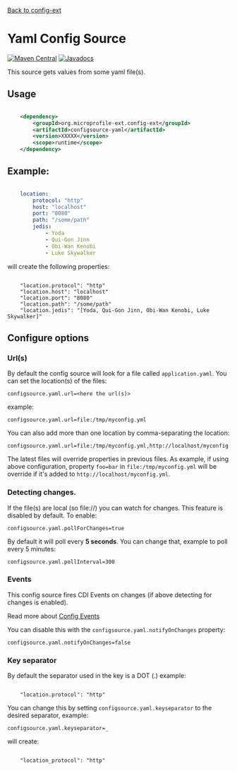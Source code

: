 [Back to config-ext](https://github.com/microprofile-extensions/config-ext/blob/master/README.md)

# Yaml Config Source

[![Maven Central](https://maven-badges.herokuapp.com/maven-central/org.microprofile-ext.config-ext/configsource-yaml/badge.svg)](https://maven-badges.herokuapp.com/maven-central/org.microprofile-ext.config-ext/configsource-yaml)
[![Javadocs](https://www.javadoc.io/badge/org.microprofile-ext.config-ext/configsource-yaml.svg)](https://www.javadoc.io/doc/org.microprofile-ext.config-ext/configsource-yaml)

This source gets values from some yaml file(s).

## Usage

```xml

    <dependency>
        <groupId>org.microprofile-ext.config-ext</groupId>
        <artifactId>configsource-yaml</artifactId>
        <version>XXXXX</version>
        <scope>runtime</scope>
    </dependency>

```

## Example:

```yaml

    location:
        protocol: "http"
        host: "localhost"
        port: "8080"
        path: "/some/path"
        jedis:
            - Yoda
            - Qui-Gon Jinn
            - Obi-Wan Kenobi
            - Luke Skywalker
```

will create the following properties:

```property
    
    "location.protocol": "http"
    "location.host": "localhost"
    "location.port": "8080"
    "location.path": "/some/path"
    "location.jedis": "[Yoda, Qui-Gon Jinn, Obi-Wan Kenobi, Luke Skywalker]"

```

## Configure options

### Url(s)

By default the config source will look for a file called `application.yaml`. You can set the location(s) of the files:

    configsource.yaml.url=<here the url(s)>

example:

    configsource.yaml.url=file:/tmp/myconfig.yml

You can also add more than one location by comma-separating the location:

    configsource.yaml.url=file:/tmp/myconfig.yml,http://localhost/myconfig.yml

The latest files will override properties in previous files. As example, if using above configuration, property `foo=bar` in `file:/tmp/myconfig.yml` will be override if it's added to `http://localhost/myconfig.yml`.

### Detecting changes.

If the file(s) are local (so file://) you can watch for changes. This feature is disabled by default. To enable:

    configsource.yaml.pollForChanges=true

By default it will poll every **5 seconds**. You can change that, example to poll every 5 minutes:

    configsource.yaml.pollInterval=300

### Events

This config source fires CDI Events on changes (if above detecting for changes is enabled).

Read more about [Config Events](https://github.com/microprofile-extensions/config-ext/blob/master/config-events/README.md)

You can disable this with the `configsource.yaml.notifyOnChanges` property:

    configsource.yaml.notifyOnChanges=false

### Key separator

By default the separator used in the key is a DOT (.) example:

```property
    
    "location.protocol": "http"
```

You can change this by setting `configsource.yaml.keyseparator` to the desired separator, example:

    configsource.yaml.keyseparator=_

will create:

```property
    
    "location_protocol": "http"
```
